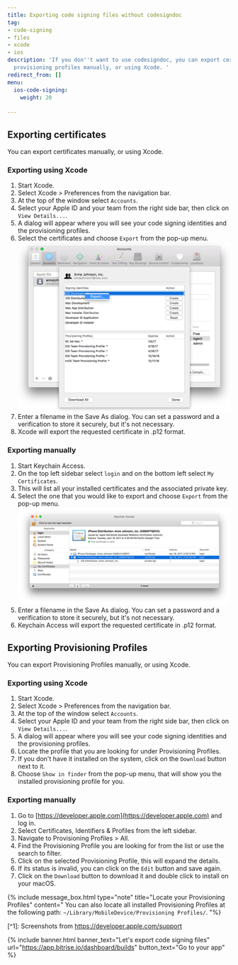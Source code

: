 ```yaml
---
title: Exporting code signing files without codesigndoc
tag:
- code-signing
- files
- xcode
- ios
description: 'If you don''t want to use codesigndoc, you can export certificates and
  provisioning profiles manually, or using Xcode. '
redirect_from: []
menu:
  ios-code-signing:
    weight: 20

---
```

## Exporting certificates

You can export certificates manually, or using Xcode.

### Exporting using Xcode

1. Start Xcode.
2. Select Xcode > Preferences from the navigation bar.
3. At the top of the window select `Accounts`.
4. Select your Apple ID and your team from the right side bar, then click on `View Details...`.
5. A dialog will appear where you will see your code signing identities and the provisioning profiles.
6. Select the certificates and choose `Export` from the pop-up menu.
   ![Export certificate](/img/code-signing/ios-code-signing/xcode_export_certificate.png)
7. Enter a filename in the Save As dialog. You can set a password and a verification to store it securely, but it's not necessary.
8. Xcode will export the requested certificate in .p12 format.

### Exporting manually

1. Start Keychain Access.
2. On the top left sidebar select `login` and on the bottom left select `My Certificates`.
3. This will list all your installed certificates and the associated private key.
4. Select the one that you would like to export and choose `Export` from the pop-up menu.
   ![Export certificate](/img/code-signing/ios-code-signing/keychain_access_export.png)
5. Enter a filename in the Save As dialog. You can set a password and a verification to store it securely, but it's not necessary.
6. Keychain Access will export the requested certificate in .p12 format.

## Exporting Provisioning Profiles

You can export Provisioning Profiles manually, or using Xcode.

### Exporting using Xcode

1. Start Xcode.
2. Select Xcode > Preferences from the navigation bar.
3. At the top of the window select `Accounts`.
4. Select your Apple ID and your team from the right side bar, then click on `View Details...`.
5. A dialog will appear where you will see your code signing identities and the provisioning profiles.
6. Locate the profile that you are looking for under Provisioning Profiles.
7. If you don't have it installed on the system, click on the `Download` button next to it.
8. Choose `Show in finder` from the pop-up menu, that will show you the installed provisioning profile for you.

### Exporting manually

1. Go to [https://developer.apple.com](https://developer.apple.com) and log in.
2. Select Certificates, Identifiers & Profiles from the left sidebar.
3. Navigate to Provisioning Profiles > All.
4. Find the Provisioning Profile you are looking for from the list or use the search to filter.
5. Click on the selected Provisioning Profile, this will expand the details.
6. If its status is invalid, you can click on the `Edit` button and save again.
7. Click on the `Download` button to download it and double click to install on your macOS.

{% include message_box.html type="note" title="Locate your Provisioning Profiles" content=" You can also locate all installed Provisioning Profiles at the following path: `~/Library/MobileDevice/Provisioning Profiles/`.
"%}

\[^1\]: Screenshots from https://developer.apple.com/support

{% include banner.html banner_text="Let's export code signing files" url="https://app.bitrise.io/dashboard/builds" button_text="Go to your app" %}